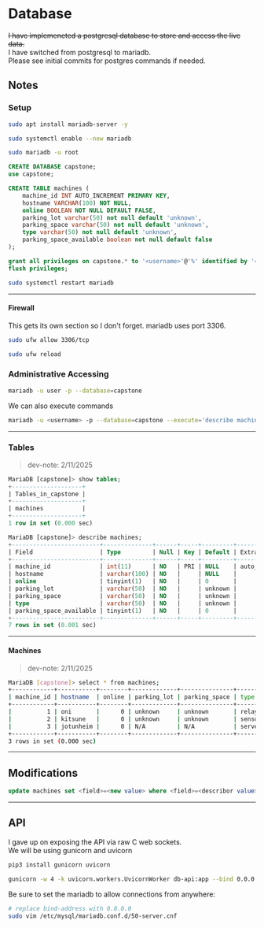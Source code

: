 # Database
~~I have implemeneted a postgresql database to store and access the live data.~~\
I have switched from postgresql to mariadb.\
Please see initial commits for postgres commands if needed.

## Notes
### Setup
```Bash
sudo apt install mariadb-server -y
```
```Bash
sudo systemctl enable --now mariadb
```
```Bash
sudo mariadb -u root
```
```SQL
CREATE DATABASE capstone;
use capstone;
```
```SQL
CREATE TABLE machines (
    machine_id INT AUTO_INCREMENT PRIMARY KEY,
    hostname VARCHAR(100) NOT NULL,
    online BOOLEAN NOT NULL DEFAULT FALSE,
    parking_lot varchar(50) not null default 'unknown',
    parking_space varchar(50) not null default 'unknown',
    type varchar(50) not null default 'unknown',
    parking_space_available boolean not null default false
);
```
```SQL
grant all privileges on capstone.* to '<username>'@'%' identified by '<password>';
flush privileges;
```
```Bash
sudo systemctl restart mariadb
```

---
#### Firewall
This gets its own section so I don't forget.
mariadb uses port 3306.
```Bash
sudo ufw allow 3306/tcp
```
```Bash
sudo ufw reload
```

### Administrative Accessing
```Bash
mariadb -u user -p --database=capstone
```
We can also execute commands
```Bash
mariadb -u <username> -p --database=capstone --execute='describe machines;'
```

---
### Tables
> dev-note: 2/11/2025
```SQL
MariaDB [capstone]> show tables;
+--------------------+
| Tables_in_capstone |
+--------------------+
| machines           |
+--------------------+
1 row in set (0.000 sec)

MariaDB [capstone]> describe machines;
+-------------------------+--------------+------+-----+---------+----------------+
| Field                   | Type         | Null | Key | Default | Extra          |
+-------------------------+--------------+------+-----+---------+----------------+
| machine_id              | int(11)      | NO   | PRI | NULL    | auto_increment |
| hostname                | varchar(100) | NO   |     | NULL    |                |
| online                  | tinyint(1)   | NO   |     | 0       |                |
| parking_lot             | varchar(50)  | NO   |     | unknown |                |
| parking_space           | varchar(50)  | NO   |     | unknown |                |
| type                    | varchar(50)  | NO   |     | unknown |                |
| parking_space_available | tinyint(1)   | NO   |     | 0       |                |
+-------------------------+--------------+------+-----+---------+----------------+
7 rows in set (0.001 sec)
```

---
#### Machines
> dev-note: 2/11/2025
```Bash
MariaDB [capstone]> select * from machines;
+------------+-----------+--------+-------------+---------------+--------+-------------------------+
| machine_id | hostname  | online | parking_lot | parking_space | type   | parking_space_available |
+------------+-----------+--------+-------------+---------------+--------+-------------------------+
|          1 | oni       |      0 | unknown     | unknown       | relay  |                       0 |
|          2 | kitsune   |      0 | unknown     | unknown       | sensor |                       0 |
|          3 | jotunheim |      0 | N/A         | N/A           | server |                       0 |
+------------+-----------+--------+-------------+---------------+--------+-------------------------+
3 rows in set (0.000 sec)
```

---
## Modifications
```SQL
update machines set <field>=<new value> where <field>=<describor value>;
```

---
## API
I gave up on exposing the API via raw C web sockets.\
We will be using gunicorn and uvicorn
```Bash
pip3 install gunicorn uvicorn
```
```Bash
gunicorn -w 4 -k uvicorn.workers.UvicornWorker db-api:app --bind 0.0.0.0:8000
```
Be sure to set the mariadb to allow connections from anywhere:
```Bash
# replace bind-address with 0.0.0.0
sudo vim /etc/mysql/mariadb.conf.d/50-server.cnf
```
